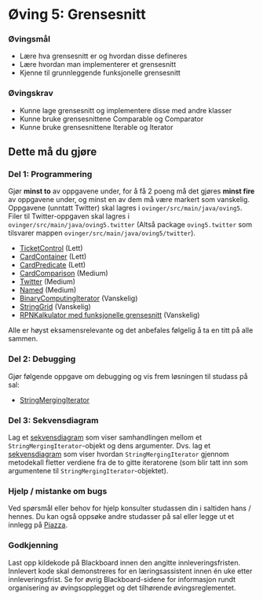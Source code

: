 # Øving 5: Grensesnitt

### Øvingsmål

- Lære hva grensesnitt er og hvordan disse defineres
- Lære hvordan man implementerer et grensesnitt
- Kjenne til grunnleggende funksjonelle grensesnitt

### Øvingskrav

- Kunne lage grensesnitt og implementere disse med andre klasser
- Kunne bruke grensesnittene Comparable<T> og Comparator<T>
- Kunne bruke grensesnittene Iterable<T> og Iterator<T>

## Dette må du gjøre

### Del 1: Programmering

Gjør **minst to** av oppgavene under, for å få 2 poeng må det gjøres **minst fire** av oppgavene under, og minst en av dem må være markert som vanskelig. Oppgavene (unntatt Twitter) skal lagres i `ovinger/src/main/java/oving5`.
Filer til Twitter-oppgaven skal lagres i `ovinger/src/main/java/oving5.twitter` (Altså package `oving5.twitter` som tilsvarer mappen `ovinger/src/main/java/oving5/twitter`).

- [TicketControl](./TicketControl.md) (Lett)
- [CardContainer](./CardContainer.md) (Lett)
- [CardPredicate](./CardPredicate.md) (Lett)
- [CardComparison](./CardComparison.md) (Medium)
- [Twitter](./Twitter.md) (Medium)
- [Named](./Named.md) (Medium)
- [BinaryComputingIterator](./BinaryComputingIterator.md) (Vanskelig)
- [StringGrid](./StringGrid.md) (Vanskelig)
- [RPNKalkulator med funksjonelle grensesnitt](./RPNCalc.md) (Vanskelig)

Alle er høyst eksamensrelevante og det anbefales følgelig å ta en titt på alle sammen.

### Del 2: Debugging

Gjør følgende oppgave om debugging og vis frem løsningen til studass på sal:

- [StringMergingIterator](./StringMergingIterator.md)

### Del 3: Sekvensdiagram

Lag et [sekvensdiagram](https://www.ntnu.no/wiki/display/tdt4100/Sekvensdiagrammer) som viser samhandlingen mellom et
`StringMergingIterator`-objekt og dens argumenter. Dvs. lag et [sekvensdiagram](https://www.ntnu.no/wiki/display/tdt4100/Sekvensdiagrammer)
som viser hvordan `StringMergingIterator` gjennom metodekall fletter verdiene fra de to gitte iteratorene (som blir tatt inn som argumentene til
`StringMergingIterator`-objektet).

### Hjelp / mistanke om bugs

Ved spørsmål eller behov for hjelp konsulter studassen din i saltiden hans / hennes. Du kan også oppsøke andre studasser på sal eller legge ut et innlegg på [Piazza](https://piazza.com/).

### Godkjenning

Last opp kildekode på Blackboard innen den angitte innleveringsfristen. Innlevert kode skal demonstreres for en læringsassistent innen én uke etter innleveringsfrist. Se for øvrig Blackboard-sidene for informasjon rundt organisering av øvingsopplegget og det tilhørende øvingsreglementet.

